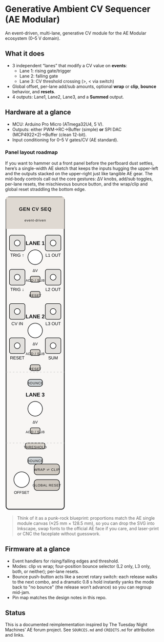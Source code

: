 # Generative Ambient CV Sequencer (AE Modular)

An event-driven, multi-lane, generative CV module for the AE Modular ecosystem (0–5 V domain).

## What it does
- 3 independent “lanes” that modify a CV value on **events**:
  - Lane 1: rising gate/trigger
  - Lane 2: falling gate
  - Lane 3: CV threshold crossing (>, < via switch)
- Global offset, per-lane add/sub amounts, optional **wrap** or **clip**, **bounce** behavior, and **resets**.
- 4 outputs: Lane1, Lane2, Lane3, and a **Summed** output.

## Hardware at a glance
- MCU: Arduino Pro Micro (ATmega32U4, 5 V).
- Outputs: either PWM→RC→Buffer (simple) **or** SPI DAC (MCP4922×2)→Buffer (clean 12-bit).
- Input conditioning for 0–5 V gates/CV (AE standard).

### Panel layout roadmap
If you want to hammer out a front panel before the perfboard dust settles, here’s a single-width AE sketch that keeps the
inputs hugging the upper-left and the outputs stacked on the upper-right just like tangible AE gear. The mid-body controls
call out the core gestures: ΔV knobs, add/sub toggles, per-lane resets, the mischievous bounce button, and the wrap/clip and
global reset straddling the bottom edge.

![Front panel layout for the generative CV sequencer module](hw/panel-layout.svg)

> Think of it as a punk-rock blueprint: proportions match the AE single module canvas (≈25 mm × 128.5 mm), so you can drop
> the SVG into Inkscape, swap fonts to the official AE face if you care, and laser-print or CNC the faceplate without
> guesswork.

## Firmware at a glance
- Event handlers for rising/falling edges and threshold.
- Modes: clip vs wrap; four-position bounce selector (L2 only, L3 only, both, or neither); per-lane resets.
- Bounce push-button acts like a secret rotary switch: each release walks to the next combo, and a dramatic 0.8 s hold instantly yanks the mode back to "no bounce" (the release won’t advance) so you can regroup mid-jam.
- Pin map matches the design notes in this repo.

## Status
This is a documented reimplementation inspired by The Tuesday Night Machines’ AE forum project. See `SOURCES.md` and `CREDITS.md` for attribution and links.
